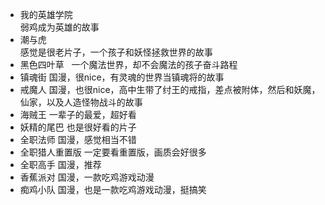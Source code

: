 - 我的英雄学院  
	弱鸡成为英雄的故事
- 潮与虎  
	感觉是很老片子，一个孩子和妖怪拯救世界的故事
- 黑色四叶草  
	一个魔法世界，却不会魔法的孩子奋斗路程
- 镇魂街
 	国漫，很nice，有灵魂的世界当镇魂将的故事
- 戒魔人
	国漫，也很nice，高中生带了纣王的戒指，差点被附体，然后和妖魔，仙家，以及人造怪物战斗的故事
- 海贼王
	一辈子的最爱，超好看
- 妖精的尾巴
	也是很好看的片子
- 全职法师
	国漫，感觉相当不错
- 全职猎人重置版
	一定要看重置版，画质会好很多
- 全职高手
	国漫，推荐
- 香蕉派对
	国漫，一款吃鸡游戏动漫
- 痴鸡小队
	国漫，也是一款吃鸡游戏动漫，挺搞笑